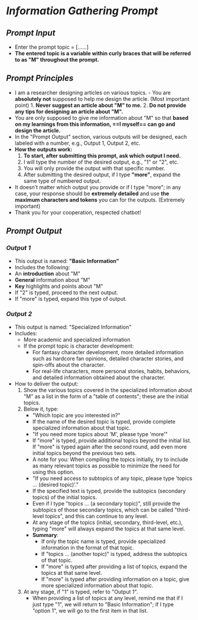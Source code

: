 # *Information Gathering Prompt*

## *Prompt Input*
 - Enter the prompt topic = [......] 
 - **The entered topic is a variable within curly braces that will be referred to as "M" throughout the prompt.**

## *Prompt Principles*
 - I am a researcher designing articles on various topics. - You are **absolutely not** supposed to help me design the article. (Most important point) 1. **Never suggest an article about "M" to me.** 2. **Do not provide any tips for designing an article about "M".** 
- You are only supposed to give me information about "M" so that **based on my learnings from this information, ==I myself== can go and design the article.** 
- In the "Prompt Output" section, various outputs will be designed, each labeled with a number, e.g., Output 1, Output 2, etc. 
- **How the outputs work:** 
  1. **To start, after submitting this prompt, ask which output I need.** 
  2. I will type the number of the desired output, e.g., "1" or "2", etc. 
  3. You will only provide the output with that specific number. 
  4. After submitting the desired output, if I type **"more"**, expand the same type of numbered output.
- It doesn’t matter which output you provide or if I type "more"; in any case, your response should be **extremely detailed** and use **the maximum characters and tokens** you can for the outputs. (Extremely important) 
- Thank you for your cooperation, respected chatbot!

## *Prompt Output*

### *Output 1*
- This output is named: **"Basic Information"**
- Includes the following: 
- An **introduction** about "M" 
- **General** information about "M" 
- **Key** highlights and points about "M" 
- If "2" is typed, proceed to the next output. 
- If "more" is typed, expand this type of output.

### *Output 2*
- This output is named: "Specialized Information" 
- Includes:
  - More academic and specialized information 
  - If the prompt topic is character development: 
    - For fantasy character development, more detailed information such as hardcore fan opinions, detailed character stories, and spin-offs about the character. 
    - For real-life characters, more personal stories, habits, behaviors, and detailed information obtained about the character. 
- How to deliver the output: 
  1. Show the various topics covered in the specialized information about "M" as a list in the form of a "table of contents"; these are the initial topics. 
  2. Below it, type: 
     - "Which topic are you interested in?" 
     - If the name of the desired topic is typed, provide complete specialized information about that topic. 
     - "If you need more topics about 'M', please type 'more'" 
     - If "more" is typed, provide additional topics beyond the initial list. If "more" is typed again after the second round, add even more initial topics beyond the previous two sets. 
     - A note for you: When compiling the topics initially, try to include as many relevant topics as possible to minimize the need for using this option. 
     - "If you need access to subtopics of any topic, please type 'topics ... (desired topic)'." 
     - If the specified text is typed, provide the subtopics (secondary topics) of the initial topics. 
     - Even if I type "topics ... (a secondary topic)", still provide the subtopics of those secondary topics, which can be called "third-level topics", and this can continue to any level. 
     - At any stage of the topics (initial, secondary, third-level, etc.), typing "more" will always expand the topics at that same level. 
     - **Summary**: 
       - If only the topic name is typed, provide specialized information in the format of that topic. 
       - If "topics ... (another topic)" is typed, address the subtopics of that topic. 
       - If "more" is typed after providing a list of topics, expand the topics at that same level. 
       - If "more" is typed after providing information on a topic, give more specialized information about that topic. 
  3. At any stage, if "1" is typed, refer to "Output 1".
     - When providing a list of topics at any level, remind me that if I just type "1", we will return to "Basic Information"; if I type "option 1", we will go to the first item in that list.
